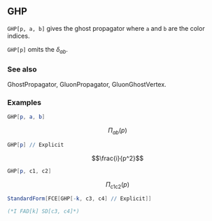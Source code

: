 ##  GHP 

`GHP[p, a, b]` gives the ghost propagator where `a` and `b` are the color indices.

`GHP[p]` omits the $\delta _{ab}$.

###  See also 

GhostPropagator, GluonPropagator, GluonGhostVertex.

###  Examples 

```mathematica
GHP[p, a, b]
```

$$\Pi _{ab}(p)$$

```mathematica
GHP[p] // Explicit
```

$$\frac{i}{p^2}$$

```mathematica
GHP[p, c1, c2]
```

$$\Pi _{\text{c1}\text{c2}}(p)$$

```mathematica
StandardForm[FCE[GHP[-k, c3, c4] // Explicit]]

(*I FAD[k] SD[c3, c4]*)
```